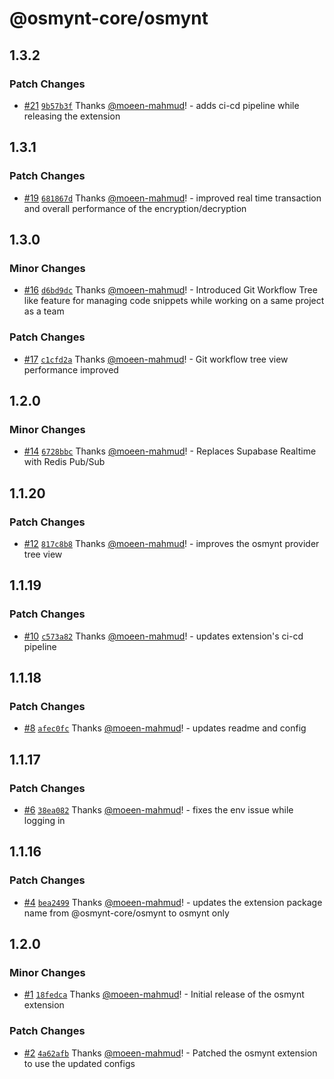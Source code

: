 # @osmynt-core/osmynt

## 1.3.2

### Patch Changes

- [#21](https://github.com/moeen-mahmud/osmynt/pull/21) [`9b57b3f`](https://github.com/moeen-mahmud/osmynt/commit/9b57b3fed56b6439cee02c9d1e64248d1f88e81b) Thanks [@moeen-mahmud](https://github.com/moeen-mahmud)! - adds ci-cd pipeline while releasing the extension

## 1.3.1

### Patch Changes

- [#19](https://github.com/moeen-mahmud/osmynt/pull/19) [`681867d`](https://github.com/moeen-mahmud/osmynt/commit/681867d4da78187ccbad98e8cff403fc2cff9f03) Thanks [@moeen-mahmud](https://github.com/moeen-mahmud)! - improved real time transaction and overall performance of the encryption/decryption

## 1.3.0

### Minor Changes

- [#16](https://github.com/moeen-mahmud/osmynt/pull/16) [`d6bd9dc`](https://github.com/moeen-mahmud/osmynt/commit/d6bd9dc13606f68dbf43ca496836ba917eb76fe4) Thanks [@moeen-mahmud](https://github.com/moeen-mahmud)! - Introduced Git Workflow Tree like feature for managing code snippets while working on a same project as a team

### Patch Changes

- [#17](https://github.com/moeen-mahmud/osmynt/pull/17) [`c1cfd2a`](https://github.com/moeen-mahmud/osmynt/commit/c1cfd2aeff3489783460b6cc1c73713bfd915aba) Thanks [@moeen-mahmud](https://github.com/moeen-mahmud)! - Git workflow tree view performance improved

## 1.2.0

### Minor Changes

- [#14](https://github.com/moeen-mahmud/osmynt/pull/14) [`6728bbc`](https://github.com/moeen-mahmud/osmynt/commit/6728bbc28c4f31c5ebdf8c7366c96f1e25d97fc9) Thanks [@moeen-mahmud](https://github.com/moeen-mahmud)! - Replaces Supabase Realtime with Redis Pub/Sub

## 1.1.20

### Patch Changes

- [#12](https://github.com/moeen-mahmud/osmynt/pull/12) [`817c8b8`](https://github.com/moeen-mahmud/osmynt/commit/817c8b816174279f1f790805948751a6d2485f27) Thanks [@moeen-mahmud](https://github.com/moeen-mahmud)! - improves the osmynt provider tree view

## 1.1.19

### Patch Changes

- [#10](https://github.com/moeen-mahmud/osmynt/pull/10) [`c573a82`](https://github.com/moeen-mahmud/osmynt/commit/c573a82f3add28c6a8f051a39af6c05c63e9cf26) Thanks [@moeen-mahmud](https://github.com/moeen-mahmud)! - updates extension's ci-cd pipeline

## 1.1.18

### Patch Changes

- [#8](https://github.com/moeen-mahmud/osmynt/pull/8) [`afec0fc`](https://github.com/moeen-mahmud/osmynt/commit/afec0fc472b7e904571f84a08862e685fa109aa4) Thanks [@moeen-mahmud](https://github.com/moeen-mahmud)! - updates readme and config

## 1.1.17

### Patch Changes

- [#6](https://github.com/moeen-mahmud/osmynt/pull/6) [`38ea082`](https://github.com/moeen-mahmud/osmynt/commit/38ea08200982f4d9290b759f4c422f6e009a186c) Thanks [@moeen-mahmud](https://github.com/moeen-mahmud)! - fixes the env issue while logging in

## 1.1.16

### Patch Changes

- [#4](https://github.com/moeen-mahmud/osmynt/pull/4) [`bea2499`](https://github.com/moeen-mahmud/osmynt/commit/bea2499401777154216a4cfdf3600e1fe76e11bc) Thanks [@moeen-mahmud](https://github.com/moeen-mahmud)! - updates the extension package name from @osmynt-core/osmynt to osmynt only

## 1.2.0

### Minor Changes

- [#1](https://github.com/moeen-mahmud/osmynt/pull/1) [`18fedca`](https://github.com/moeen-mahmud/osmynt/commit/18fedcaaa14d699105aafd7255d782d30df74d07) Thanks [@moeen-mahmud](https://github.com/moeen-mahmud)! - Initial release of the osmynt extension

### Patch Changes

- [#2](https://github.com/moeen-mahmud/osmynt/pull/2) [`4a62afb`](https://github.com/moeen-mahmud/osmynt/commit/4a62afbc1a974be63c0a3f456a518875630a974b) Thanks [@moeen-mahmud](https://github.com/moeen-mahmud)! - Patched the osmynt extension to use the updated configs
